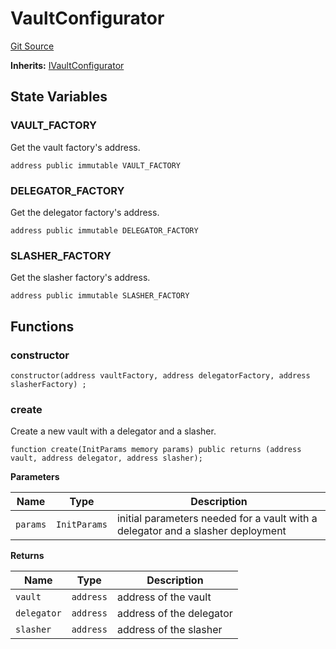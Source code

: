 # VaultConfigurator
[Git Source](https://github.com/symbioticfi/core/blob/4905f62919b30e0606fff3aaa7fcd52bf8ee3d3e/src/contracts/VaultConfigurator.sol)

**Inherits:**
[IVaultConfigurator](/Users/andreikorokhov/symbiotic/core/docs/autogen/src/src/interfaces/IVaultConfigurator.sol/interface.IVaultConfigurator.md)


## State Variables
### VAULT_FACTORY
Get the vault factory's address.


```solidity
address public immutable VAULT_FACTORY
```


### DELEGATOR_FACTORY
Get the delegator factory's address.


```solidity
address public immutable DELEGATOR_FACTORY
```


### SLASHER_FACTORY
Get the slasher factory's address.


```solidity
address public immutable SLASHER_FACTORY
```


## Functions
### constructor


```solidity
constructor(address vaultFactory, address delegatorFactory, address slasherFactory) ;
```

### create

Create a new vault with a delegator and a slasher.


```solidity
function create(InitParams memory params) public returns (address vault, address delegator, address slasher);
```
**Parameters**

|Name|Type|Description|
|----|----|-----------|
|`params`|`InitParams`|initial parameters needed for a vault with a delegator and a slasher deployment|

**Returns**

|Name|Type|Description|
|----|----|-----------|
|`vault`|`address`|address of the vault|
|`delegator`|`address`|address of the delegator|
|`slasher`|`address`|address of the slasher|



